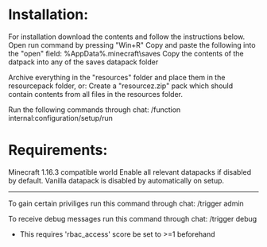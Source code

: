 # Installation:
For installation download the contents and follow the instructions below.
Open run command by pressing "Win+R"
Copy and paste the following into the "open" field: %AppData%\.minecraft\saves
Copy the contents of the datpack into any of the saves datapack folder

Archive everything in the "resources" folder and place them in the resourcepack folder, or:
Create a "resourcez.zip" pack which should contain contents from all files in the resources folder.

Run the following commands through chat:
/function internal:configuration/setup/run

# Requirements:
Minecraft 1.16.3 compatible world
Enable all relevant datapacks if disabled by default. 
Vanilla datapack is disabled by automatically on setup.

--------------

To gain certain priviliges run this command through chat:
/trigger admin

To receive debug messages run this command through chat:
/trigger debug
* This requires 'rbac_access' score be set to >=1 beforehand